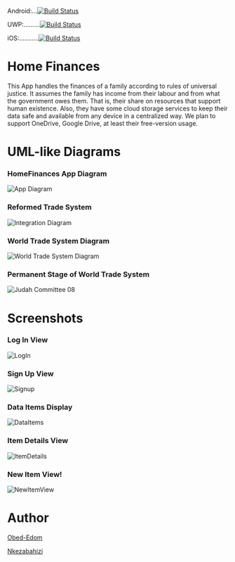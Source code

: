 
Android:...[![Build Status](https://dev.azure.com/onkezabahizi/HomeFinancesXamarin/_apis/build/status/mwambaro.HomeFinances.Xamarin?branchName=Cloud-Storage-Support)](https://dev.azure.com/onkezabahizi/HomeFinancesXamarin/_build/latest?definitionId=2&branchName=Cloud-Storage-Support)

UWP:.........[![Build Status](https://dev.azure.com/onkezabahizi/HomeFinancesXamarin/_apis/build/status/mwambaro.HomeFinances.Xamarin%20(1)?branchName=Cloud-Storage-Support)](https://dev.azure.com/onkezabahizi/HomeFinancesXamarin/_build/latest?definitionId=3&branchName=Cloud-Storage-Support)

iOS:...........[![Build Status](https://dev.azure.com/onkezabahizi/HomeFinancesXamarin/_apis/build/status/mwambaro.HomeFinances.Xamarin%20(2)?branchName=Cloud-Storage-Support)](https://dev.azure.com/onkezabahizi/HomeFinancesXamarin/_build/latest?definitionId=4&branchName=Cloud-Storage-Support)


# Home Finances

This App handles the finances of a family according to rules of universal justice.
It assumes the family has income from their labour and from what the government owes them.
That is, their share on resources that support human existence. Also, they have some cloud
storage services to keep their data safe and available from any device in a centralized way.
We plan to support OneDrive, Google Drive, at least their free-version usage.

# UML-like Diagrams

### HomeFinances App Diagram

![App Diagram](Diagrams/Image/HomeFinances.jpg)

### Reformed Trade System

![Integration Diagram](Diagrams/Image/Reforming-Trade-System.jpg)

### World Trade System Diagram

![World Trade System Diagram](Diagrams/Image/World-Trade-System.jpg)

### Permanent Stage of World Trade System

![Judah Committee 08](Diagrams/Image/WII.jpg)

# Screenshots

### Log In View

![LogIn](Screenshots/LoginPage.PNG)

### Sign Up View

![Signup](Screenshots/SignupPage.PNG)

### Data Items Display

![DataItems](Screenshots/DataItemsDisplay.PNG)

### Item Details View

![ItemDetails](Screenshots/DataItemDisplay.PNG)

### New Item View!

![NewItemView](Screenshots/NewItemPage.PNG)

# Author

[Obed-Edom](onkezabahizi@gmail.com)

[Nkezabahizi](obededomnkezabahizi@gmail.com)